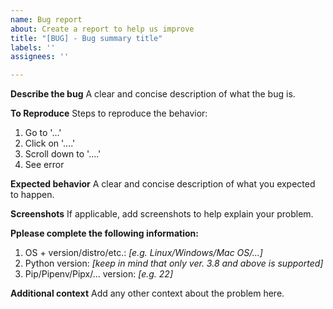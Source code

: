 ```yaml
---
name: Bug report
about: Create a report to help us improve
title: "[BUG] - Bug summary title"
labels: ''
assignees: ''

---
```


**Describe the bug**
A clear and concise description of what the bug is.

**To Reproduce**
Steps to reproduce the behavior:
1. Go to '...'
2. Click on '....'
3. Scroll down to '....'
4. See error

**Expected behavior**
A clear and concise description of what you expected to happen.

**Screenshots**
If applicable, add screenshots to help explain your problem.

**Pplease complete the following information:**
 1. OS + version/distro/etc.: _[e.g. Linux/Windows/Mac OS/...]_
 1. Python version: _[keep in mind that only ver. 3.8 and above is supported]_
 1. Pip/Pipenv/Pipx/... version: _[e.g. 22]_

**Additional context**
Add any other context about the problem here.
